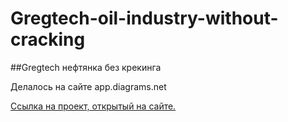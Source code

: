 # Gregtech-oil-industry-without-cracking

##Gregtech нефтянка без крекинга

Делалось на сайте app.diagrams.net



[Ссылка на проект, открытый на сайте.](https://viewer.diagrams.net/?tags=%7B%7D&highlight=0000ff&edit=_blank&layers=1&nav=1&title=%D0%BD%D0%B5%D1%84%D1%82%D1%8F%D0%BD%D0%BA%D0%B0%20%D0%B3%D1%80%D0%B5%D0%B3%D1%82%D0%B5%D1%85.drawio#R7V1tc6M4tv41qer%2BkBSSEIiPjp1MtmZ3srt9586d%2FbLlTpyX2%2B447bjf9tcv2EgWRwJkkASJlarJtDFgBz16zvs5J2T6%2Bccv6%2Fnzw99Wt4vlCY5uf5yQ2QnGcRLlv4sDP3cH0jjeHbhfP97uDqH9gQ%2BP%2F1mUB8vr7r8%2B3i5eKiduVqvl5vG5evBm9fS0uNlUjs3X69X36ml3q2X1U5%2Fn9wvlwIeb%2BVI9%2Bsfj7eZhdxTTKNq%2FcbV4vH%2FgHx3zdz7Obz7dr1dfn8oPPMHkcvuze%2FvznN%2BsPP%2FlYX67%2Bi4dIhcnZLperTa7f33%2BMV0si2fLn9vuusuad8UXXy%2BeNiYXLH%2BdXXwjv5Ev%2F%2Fr09SP74%2FyXf8z%2BfVre5dt8%2BXXB%2F4xkmd%2Fv%2FG6V3zb%2F1puf5aNKvnxd8TdOX7YLOclPwPQ5x8L5%2Fv38X%2Ffl%2F7c3%2BtjvLrPoZIKK3%2Bf0ZIZOWLT99%2BxM3H7d%2B%2F7ns%2B3vaHv%2FePsbl0fKD8mf6kf4d%2BXHds%2BIH8aVL4K30FgUDz%2FK3%2F7%2B8LhZfHie3xTvfs%2B3Un7sYfN5mb9C%2BT9fNuvVJ4FAUv4B5XbBVNxfXm6%2Bdov1ZvFDOlQu%2Fy%2BL1efFZv0zP4Vv1hKJ5VaNWfn6%2Bx74iJTHHiTM8%2FPm5V67F3fewy3%2FR4m4A9CHa9H3bLKoNGpY1OxSAY38793vHbAupCWf8IWXT6Db3yk%2FOKneU1zFJDARBUDPtUjJl2%2Bjg8N0tVyt8yNPq6dF8dc%2FLpfg0Hz5eP%2BUv7zJQbHIj58XYHjM2W1SvvH58fa2%2BBgt%2FqoIlQBHxevyS%2BohagGSBEBSRWQa%2BURkUotIIxojuIUMTVm1%2FkYFtGcSnAVf5b%2Bntdyko7E%2BfFXc%2FXL%2B%2BXFZLNzVYvltUcCuiiKCXaEGEBnTwMYvkaX9YIObiKxG%2BkUVmin5aYhlxpGrZcZRdZ3TRLPOOnpIXK0z67nOTbtat85cPG2P452Cgg9Vfeo%2FVEi93UfsJOa5JMv4u8MAyxd%2FIKwDFvYJLEw0yAIP%2BObr%2Btv2%2BRYPcPF0OynMn0L4L%2BcvL4831Qesyva2x43Y9rb5X%2FN%2FxVVnlL%2F8U3xk%2FmL2o7zl7tVP%2FurH40a6LH%2F1p%2FTO%2FqLixU%2FpS3F95nZxN%2F%2B6xdhy%2FnGxPBe2Vd0Jq%2FXtYg20oarWtLXHptMkOQxFL6uv65tFu4qwma%2FvF5t202pxWzFAVUxKmKMayPFj68Vyvnn8VjVbdTgsP%2BHvq8etqlFC%2FhTRKuYjiOXdH15eJtuR4E4E3giBG%2B2ejHKjHK7zn9Jpz8UJL8rOEU%2Bmx2aK2zdT2%2F4x3zEC%2Bak59PfbTN5k0p6r2WYqjhXMo4%2Bk0HNkBkBe8J4GvFduZA3NtFbpMPbRxF31y%2FNDlY36T%2BqgbNjzrxjpG7Evqxcqtpmp%2FuHMgCGq4XuFP7h%2F5lsK9eNpAEpfojEaE58qH2KZKpVy8uRPYrXePKzuV0%2Fz5cX%2BKGD1%2FTl%2FXa2ey4P%2Fv9hsfpbPd%2F51s6quSg%2F96qAFlUQSIXd3RCusnChoJDWUWHwBWkXWYbKoXtGpETAImLk0AuDa3dGqVCEal4WRK9xMDiBWIwcwzZlmGkW27nfxe%2F7n%2F2UgopI9sjma7%2B4qOLctNJIqTIipN8SZ0OAMOrjRqjU%2BkaEGXjV09zp3Zw385obk%2F3nRudmodG5M21RlY507qt4pg1J4cBsz1kVOD7Qxq7LcGO4qBPkGQBL895vBhQlaYb2bm60M7w53HvhvgzsZl40J8U6xJbjHaV%2B413xhYHdQmDIAz8fV83nug1PNhBq4Qq15bzR7qeO%2BMNZ5xTs1nqNmueXbq8O9D2PZcgCRWdRxy8XAP5TBvevYq5Ma6E6O5EcNwlvw3UXGvFIPv7E4Ska1NwjwVCYoOoukH9xROIHbxkl2lkk%2FbAhR5Ub0pBaUOs9qXAexc6CPSbKUMEtkykA5vJI22ihe%2FX2xfszXpshQ2h7svjW5OHrte5MxO3szA66j2LMUwx43jI%2Bg2aGboxbJrw2gwksEc20OhSTGAOnNUsiWuABfP0k9iAsUcdo6xIP%2F2n32d3fFMloTYLYMmjQ23HiOvP4KJBOYvQb9sJagTwH0Wdps1MPzUx9bJdUFsY9JUEjGfoYr26PQoBsddfkLewqUaWyMb6eRiicGFR1jjYlVxVNqaPcfLJDSrGlXuhJIibKrXru4IbmNXxNUq9vnuG2j6%2BUUbnGY21IN2%2FeocYphZOqdM95%2B%2FdLgNeUTRb3CNvsnQ1LG%2BkSb2XxIepC9OHR0PDHkGOgkKNKVTnhNg0l1tRPDu%2FuTpC3l2ZPnZQDfSTou05RgCNquTn%2BSdBP%2B9uRz2sAybyGhazol%2BX%2F6ndaK%2Fh4Skw0nMWusP5DUhcRuOBS0FPj4EHJlSKbwK7MWSxJewIvuHCu5TBUQErZKbFel91veVx2t3S7OGi871JN%2FJoW6kJIoV7Ov2ncoMcx7srYlYtq4JY4hlbhhh%2FhAbWzqL3GbS5wopY1ZM4crFyAv7kBNIW1RirIrY9%2FZfolkNJ57Mhdra2VRhr2bi8UiD2wuKkqMzlzUqf4Iquj2SrCtJs50yjP2l2bpOs%2FYlN7ScSUaIyhwY67WH54GBvzKni1CpmacfLhWAf2K665iWn3Cg9ddMax55OQtPXI6tlI3NpbuBuMicBFM7E7gxLhSZFztCIiaJdKNwAnwQSSZGYH7qxQR7vQjNs7QeYl0e%2B6LHkqPqR8cUdN6k567IdvmSMUxwyllCeZeYg5p0nFvZLC7GryRJcdhBpQoro25dQMmqswO28qCz%2BOA7WFqFfTdHlCfMYz%2F9MZx1f%2FtCsdqzkbAsVccJ258d618TKGuYgvHoFI8ackIhOfTxAt%2Fq7HQgHu%2FuPcUC30tuE%2BoD9ynwRwYGve%2B9Bbg%2BlLSTcaCe%2BQF9xo%2FfcC9T9ynpj6gI8F96qOdAcqCfj%2B0nTqO2Dw0L3kDJ8fwC2r20PAzTaf1DD8fUp%2BpdV9X%2BMN1fGBaRl1%2F%2FHe7YoL3CsTddLn3Er1jwFrSRe%2F8NidnuqkYIXwnaKUHiWBDEmGmprqf8B0FXJLA1Enj5GaYHdA7t9l6hoaF%2BpSujXo64P2QvCH93mht9e8wj980H2lkzRMQbCbVNWIXg0iH734eCDcnEpcq2mtXCBu6RvWuKY3OxN4t67t3TXM81Xcz45Q%2BN1qpCmmYq4d7z4uo%2BSCgN7Go2RtAYEn5geejyIu7mH%2FqEdtvTpq8GW8UFBMnO%2BVgfAP8kZbMfhb1O1%2FUBjvGd3M1V8C3c3w7ynKyjG838MMkuMeGhR8m2I8igjGsZnFURwuBjFrKaBWtH%2FnIO8r1mYB8Ezug7M5s2ifXx5bBnrYMUmpkHWWQHrxlIjiVy8uWiYMu3rRlOozh8CJgxjHmx7f%2Bznyo70xfyJvJc9Nn5XTifbXuuaUmTu%2BmyVXy3lZHqOJvCZOJLHSVwjzFra2plLsqYYQ0Xvqjo2qrjVp7UHVmSNWIa%2BiuFRsYY2UQiJb0GlbTVdmtSwWFypjXiH1P2Xlp9oaxzx831Eem0oxbPtBwp5vg6N30KralRKAoPsK2kgno0JcSjQJANAqAs5SVLNbiYDKrQQC2p0eiJAsQ2LPKYBBANKiADWKwu0jLTHuIo9iNn%2BpQSZSCHgFZS564cr6PgbyZfiBvYUnnjEVqeCu%2BQpE1Azg7xpbIkLgyXbqlX9lV41Mhkk9F7nSW2fKmXC08JNKOb8X3Y2qlJWdeRVUURFXTWJnX0eHUdAAN102dtyAGTo7UcKqsJkmXVXU7w2xf35NsmJ%2F2w8G7ckR71VMHINiG1XRYVPuecFRr33evZn7m4cRhrx7PXvVU1p%2FA8mbDlnOtfcNNh1n73queMkGzoAQ7qVQVMy%2FaHTYckAM7bJAyPYNHBh2LC82UwsLyjiVrO61a4eiETcNIKqvWOFOtcb%2F1rmIERaXmb7fGL8%2FzJ5NVri1Z3oYhYiU9plNiTP2HlLfJ%2F%2FzdF5byZa7fVLV0CuEjYDEcfNKQU%2B4k8CDSQwxa3Yyk5wKMgZNmzUs530%2B%2BSFRLd8WC9xJqW7qTfdYXW5m5i2E0ROUFf%2B2%2BAae1QeShmzYPMT6jpLraGj%2B0WByZumAWtkXqygJ1uaEuZExdvrrT1dS%2Fjqf1gnhofokp%2Fx1rqOoYKKnGCTkcHyFNHo9CUG66bxh00ri7u7nZFkNY6Bog10wI75llVxoxzdxg45r3A4c8xIaOMvVGwONGDPtrHKr3EdhrizbrffAPJF46EyJdXydLZm6%2BxtPi%2FdMtewoHSs6ndcqgYckIMGnd868%2FWzYB%2FSl109awjn8hii3y73Ddjw7i3w402jn64bL%2FkXHRPhpXB6QElgBB74opQyc1laDeOiAhTfaVTd9fdllhtT0vqj5BJjmZRRqg5HbeX8VKlh0VRwI3cpLc3WWZK%2B6EvX213Bn75U6dF3mE3Ol9AJMgLwOaG5ciCnuodqY5Ba7wRo5pDofMCDd9TxA2dfTgyE3B18HZ8XD6i5dgP6537dgRsxNJYE6PzJCAQTGiKcbJvMpCLvoGmNrcxY7wVBtqrO1jU6rw1P43y86y6pBCwvJD8k83uQhzlrnjxF8DVDW797XLuemU5P9pd0Jtl6O2JsBVTcClSZyabhJjn2VfUxfmJnVWAimcz%2BmoEpum8Bu3tFeCFzDUcj4s%2FvSSrcWp4ahVWAexSuOEWxS72XLec9F9eNtTTSRr7%2Bqh3JkjMiGo5ALfOcixpMXG3ClUjL%2BQjtuqBdzejEgfntqqjsfsCJMcYYckpmuQoFPYoPfT3kwPg8DqMc70%2BNh%2FpoepA4AP%2FxiJUg%2F7pyeGlUPtw0EMfVseE0tYyNCcJIzGWLsrbucvD%2BLv7L4REDZvFDGOFuspUAziFj0Zno8iL%2FmaWN8qYoKVyNJFJWpkq%2BliesVs9ZwgODRd7KZSUOC2jXV9K3RNF52pFAi%2F7YBXl%2F62Lj0jxtlcgjBGomkQ6J5OrfgOY5h0hRtv69qTSFT3xGvXGYw8idVNlbbtqhF6Es33i3VXInR3d3UlkqQL9l%2BbY7H1fOolj5LoYpmd5Z674Fbr3pLCAYQQeSOfRmdRRFq28vYVHGW2l5rx1twQcpPf0NNgNPPAvCj%2FHIm4hAF6JWnZlCRgXztno9jgN0YR9rIPdal7R27mN4jsHnuJENO9REwH1xpvkn42Ch8GESAxHCTGUZuLEIF02DJhQ3OFH%2F2CaHjNZq4UktKQUU0yssie2saDsmhcaVRKrvHlpcNcY6qkv%2BjbDuiUAndtB0hzSmfJJ9X1eMNcNkBeM1ccDTjQjcNbpawINKtCphlVrf38BV226aH2eFDTnsdTW5ay4EIc35UJX5ZseH4pBfFT6QTcdsm5cvIxE6vwHzTTauqVVmOkPHoPGmNX9not7NxH0zSuHuGG8tCaZlxneNdqmm1XuNE0MRoE6wGz0pmJp%2B7Qe18z95U6GoeLYDE89dL6lfQvbkdZk7Iwk8T4BU%2FEE0l5vCJTL%2F%2FFadXKlGHlP8qGl%2F%2BgPwNCKVXlv650BWq11uR%2FbsUFTnTCiVw6G3CidSdiNyaDnX8TSj0wGX9OfZissQuSnHA8kZxAaj4RK48PRlEGaTeOKYrCYe0o01CUbmCMuy5JsZrO%2BLYIqGmco8OMATHAysDU8KS2ZdAFHcEYnnEJOvQMKdN4LSmAGSLgK1dp8%2BALXPEsVnm2oMetpjYh5Qymw%2FIU6zTIQXo9G%2Bh3bnMWGcFntLK0mW5MIKYqecLZNRbJMzl6%2Fa6JXrkfSjilDPO6%2BrCucSjRF%2BuKCQiS1HdkLSsOe8R8kB8LVk7RoOjuzrqVYwxm5gbMh8fFIdajlu6FrVe4EtiauPg%2BnK12EmTV5tJ9SxfYMY56RlFUp4DKIjzS2D8ORXjNtGfM62YRn6MaSW65ixImdjQ6pUubHBOMFHv6smpVS%2BW9x6AHKjKOaGxov9kTVG38cWwC0E3n89g47X6s46KjZvGnnO8j2RUHvDZNy5Iy2Q%2Fqa%2BMD55jnoDq3WmA5BEemdaMFNhxjmRf9r2ZQ9qUk6mVpKw9OJ1fM3uB0go9QE4SDu3jXleEGpyPeYyVwomUZTo3TF9JxVPIjDExSgltsWHgB9uJz5oV5AbG2EWtcHO1rbKyScEMMx6jby%2B4KYBsYbBhZryzul9yCQ%2FBjaEjgcVi9KFOG7HgQgFjTJSEA0DMArZuj%2FTiJDMJJdR6DvY%2FgFSTcDw0l3glhLFCiIao5NCSo9ahmTz%2B%2FbqKVzSKymRTrYVKUh1ajj%2BMo7%2FIyi0dM3WubxeMuQ5LWT3UqHknvVc%2BYFG2WZzLRfQiSnfMWvZHSt3cHmkQKGWLJiRkpabe7L%2F0WoQMzxGJNBaDnQU6JJrxsdQxtn1ISWH16Vj3aXGDqF0Zm2dsup4Qp2QuUDk5NSX1Vsx10yXSElNBIpMxjZ8o51dnsAYf9aQ7UOSWa5p1El0PjEIb9JWQjDDMVB0jRlCY60AWI2aE6Uy3MnSBN64d%2B2cFYLFFXqXntQCKysoimrUMRGioa21zhD9e5qI%2FePb8fF3D8AESMXh0OIFmoP3djr6fGWcicJcZir6eOm1%2Ftqx9VoyuSJvGCdy8khYlWRE6HHOPaLzh999s1fh9butsRuB6UDjIYa0jNa3YyRiErxU1maWqalYLRWLJSADrTtsqKlgscZaWkmt4ZpXolVHWV%2BmRnZyzRJpWOX0jp8Ei5SpDnG9ayUt1gcuzV1GMhddgRIRmnuhvPfnJNSKCcPG1rgdpygStCcuycaFICwVw%2BmcHMQz1HY0SmOiPSqycrx2igN4OC7qgYEHFSKerOInbSocV%2FD8bkPGjQA2gcs0YRnLuUlCl0xonF4AJX9dzYLWNmcrSq2hzozTOp34ZDJDFgWORXgdTX22YizC20exHNFOudVNZVdZxUAgBy0NzeXFs%2F9eFpcoyTbhGpbVDUphG4G0yXhjQwJwZPZjwpnLqZqNW3tJfPYTYt7Y29zLHhLvjR0mujQ72S%2FpRKX0eE26x8FC3UfM%2F0atIh3TG9wglqoj1pmzvJHbvS%2Fp12m3PrJoqrUaiFjZHbtxrkgPmVWNOB0nPgltanyPXGwG%2Fzq93qlms9XR7hGhOd29jrGucrdPRalJvgfGbcOYKrzWMJzmf1ftnerYmnV2R6fX01rl7DfoLWMVE3O%2FIaI8JRiBE52exiCxts9pEVU0Uas8RmH%2FIs0hVByOUPct1EVLEp9hcynjB6BLQBdIRY4xlEiV%2FaCJ4WR7SBDGlDdMUcOlDCO66I5lNtM49gj93My8gj%2FmC9s9pF1dv8pokK6Dd0BPpNaHwxdGVw5MYnrGEiAkoKuZTy1XiHzwUNYLMtFc3BZj19oCf%2F9C9DbxY7sv9dNEEExTFHIXxiA%2BOaeZU9PCAa6MA2HZi3Gh5Jr30KwZk1j8ZRLkDcwHOsJTt09EkxHlGpt5ujLKr2JuMiKr8JQAqBacx8zwRWX5NlnFyWHpxcBkLLDQUI2uICtbFCp1qt2i%2F%2BTrqz%2FJ0rbT4ObTlc%2B5QGS4hLvQluAvwBosl0W%2BKbuxAYDpLbjeRG5h00R6bII9eKvMxtM4XntMVVEl%2BOSm664YkkalfwPbvBBfADT5jPlDtxNZpBcMZgVQYG09ddzZNLoO%2FVR8GWeOJ9WLGThvhK2VKnVfm1MhQWHT6YiEMw0Y22VZxmpm3hcXXvFN%2Fc2Sx00JMK9PsYroWGR30qi0G4ZPhoHWaBCdwwgWkFR25%2Bj4wJ%2BmccdytwfFUM4VeHUJhDp0N4Zg7X5jmSXNZyqY3aBHh2aoSfMqFN1O84KIAMzvZ6CIOsJarJu0epBsLO6mvEfAZnOo9coI14qLjA4plN0NXxqWHpd9%2BvcLyYxlHX9HLqDNMkpJe7Uej4BA6DWR14XAodCdb%2B4JAYR1bEvvU1F8ItE5jbLnDk5OQP1qNuqRGQp2hcss2NDBOB3vE4JTiBjsG0OAYIENiMYXgIUBxklhuZZdxZhI1FZoFsFRT5aNUqHpQz41Du4VUmW51uXzQIpwarzmVrJ%2FGxcvfZ6BioEfaYo6Y9l9x1vY5DCkRh1l9eWqfGzJQa%2BT2dJzNEaXQWST%2B4AkYWZ0WrSfHDqve3lOiQgpE6zAv9xkEBGBrljlqLKQDLgBeNJdEQQG49P47b6myhOzD2slOCx2%2FonZKNpIVuCmMsSQtiY6jeHHpBHPuYZc6LigLEh4K4q5riAPHy%2BSZBqx8a4lztGBvEvUyCEM%2FJySBnqxOhL5Xcjsu2GLdSzWV77JffWjGPY7%2BSmsa%2Brb5hd7VicXr0VOnGN8yTzNqpMk5sU2VPSPQf9dw8yzCW3LTySGe1H3SHIc%2F2OkTLxbnyIEV5LDAv0Q0caMqBUCAj4fFt6xnrLneNZxAdMQm60Rdj09mHo%2BkHB91OiMtjtwojDRbL0AhE47BYsrQZgK0XpC02eYYaz3cF8NBcbGCAYzqyngRxzfzW%2BnHVmgKWnhpXkR11fOM5UtCSdy%2F12spo3elgcSAIR4aocd%2F%2B0Rmi%2Feep1s%2Bsv87vdX6FLfHI9T8t3Wh6fbIfFxPMSvOKKCNK8zpyCNPgW3NDadQ07xLTkVGahQlEnfswCddVw%2ByCN5%2BEiJRhecP3YbIwmqxrG5qaBe%2BFIedgGb4NjQKi4dvQJKFVvBsDmxrrzwkdmbCxoD%2BjJl4xbHQqLPhphVgOU25rv8hgyi3S0JAfez3Tlfvr6AYmf1qkm5Ao6YZu%2BJIZ0A22TTfdQiYsrfZTYS0O67YLXCWFRb3ZsLVvQ%2F8bzXazeARxnlep9KDugN2zdEwaVPhlW58WAkhVF8peW3MVd1k6ScjZdcS22JBtEbHuSbDDtlkb28KEi4MvQIh54Wf8Svh5MqvmSTZwMqkwM%2BTqWeDqvlzNQEsNbUalZ64OXSAdcbVxRmUyjvqKfbyBUy9p6RDTcoEr5nWY8Jk%2F0yk6lRqC0KonQOstqKPN3e%2B0hxchhMiavQjaxEuHXoT6vpfGyCNGTQNFP0nZQyVnlOR7IJLekmsh1M7tFwfCrvY7DgY7ooEd8KEXHO4uCQVHUHTrBue4giP%2BfcY%2B%2FeV%2Fvv82%2B%2FnPyeUfyZd%2FTb6dahplQS9nKnEYb4JqR1vbRoE8pyKZdH10m4qUQFvDOGzvDAUaM6RAAamuvECErcYw764W749zxTVdYHSD4mws%2BK9ffv%2F10%2Bf%2FJV%2FQ5R%2Bnf%2F77A%2F128ZEv%2BBHr64dPwTmjJyZzcIAC3rX9u3HvgJ3t1VfP17TNgoXSGT4zm86smfMMR90kKbyXpR4dGIHq66SlSQdiad8LUC%2BDJX%2B5XhW0uD89p7mHv61uF8UZ%2FwU%3D)

